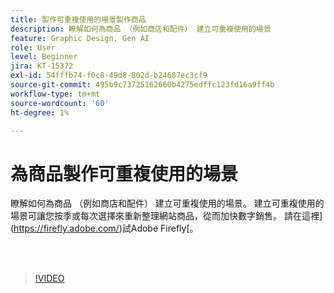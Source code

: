 ```yaml
---
title: 製作可重複使用的場景製作商品
description: 瞭解如何為商品 （例如商店和配件） 建立可重複使用的場景
feature: Graphic Design, Gen AI
role: User
level: Beginner
jira: KT-15372
exl-id: 54fffb74-f0c8-49d8-802d-b24687ec3cf9
source-git-commit: 495b9c73725162660b4275edffc123fd16a9ff4b
workflow-type: tm+mt
source-wordcount: '60'
ht-degree: 1%

---
```


# 為商品製作可重複使用的場景

瞭解如何為商品 （例如商店和配件） 建立可重複使用的場景。 建立可重複使用的場景可讓您按季或每次選擇來重新整理網站商品，從而加快數字銷售。 請在這裡](https://firefly.adobe.com/)試Adobe Firefly[。

<br> 

>[!VIDEO](https://video.tv.adobe.com/v/3428765?quality=12&learn=on&hidetitle=true)
